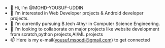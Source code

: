 - 👋 Hi, I’m @MOHD-YOUSUF-UDDIN
- 👀 I’m interested in Web Developer projects & Android developer projects.
- 🌱 I’m currently pursuing B.tech 4thyr in Computer Science Engineering.
- 💞️ I’m looking to collaborate on major projects like website development from scratch,python projects,AI/ML projects
- 📫 Here is my e-mail(yousuf.msoodi@gmail.com) to get connected 

<!---
MOHD-YOUSUF-UDDIN/MOHD-YOUSUF-UDDIN is a ✨ special ✨ repository because its `README.md` (this file) appears on your GitHub profile.
You can click the Preview link to take a look at your changes.
--->
